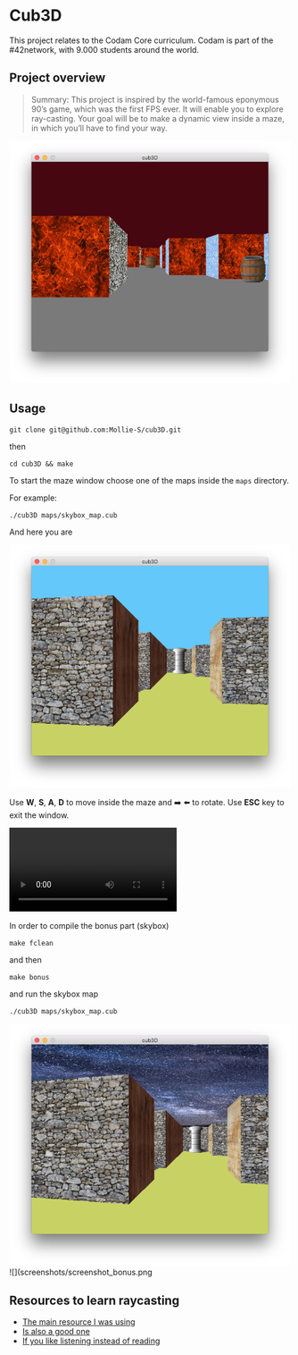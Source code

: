 # Cub3D

This project relates to the Codam Core curriculum.
Codam is part of the #42network, with 9.000 students around the world.


## Project overview

>Summary: This project is inspired by the world-famous eponymous 90’s game, which
>was the first FPS ever. It will enable you to explore ray-casting. Your goal will be to
>make a dynamic view inside a maze, in which you’ll have to find your way.


![](screenshots/screenshot_map.png)

## Usage

```
git clone git@github.com:Mollie-S/cub3D.git
```

then

```
cd cub3D && make                                                           
```

To start the maze window choose one of the maps inside the `maps` directory.

For example:

```
./cub3D maps/skybox_map.cub
```

And here you are

![](screenshots/screenshot_skybox_basic.png)

Use **W**, **S**, **A**, **D** to move inside the maze
and :arrow_right: :arrow_left: to rotate.
Use **ESC** key to exit the window. 

![](screenshots/cub3d_video_1.mp4)

In order to compile the bonus part (skybox)

```
make fclean                                                          
```

and then

```
make bonus                                                          
```

and run the skybox map

```
./cub3D maps/skybox_map.cub                                                        
```
![](screenshots/screenshot_skybox_bonus.png)![](screenshots/screenshot_bonus.png

## Resources to learn raycasting

- [The main resource I was using](https://permadi.com/1996/05/ray-casting-tutorial-1/)
- [Is also a good one](https://lodev.org/cgtutor/raycasting.html)
- [If you like listening instead of reading](https://www.youtube.com/watch?v=eOCQfxRQ2pY)
